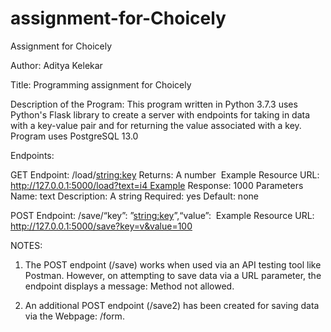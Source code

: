 # assignment-for-Choicely
Assignment for Choicely

Author: Aditya Kelekar

Title: Programming assignment for Choicely

Description of the Program:
This program written in Python 3.7.3 uses Python's Flask library to create a server with endpoints for taking in data with a key-value pair 
and for returning the value associated with a key. 
Program uses PostgreSQL 13.0

Endpoints:

GET Endpoint: /load/<string:key>
Returns: A number 
Example Resource URL: 
http://127.0.0.1:5000/load?text=i4 Example Response: 1000
Parameters Name: text Description: A string Required: yes Default: none

POST Endpoint: /save/“key”: ”<string:key>”,“value”: <number> Example Resource URL: 
http://127.0.0.1:5000/save?key=v&value=100

NOTES:

1. The POST endpoint (/save) works when used via an API testing tool like Postman. However, on attempting to save data via a URL parameter, 
the endpoint displays a message: Method not allowed.
 
2. An additional POST endpoint (/save2) has been created for saving data via the Webpage: /form.

